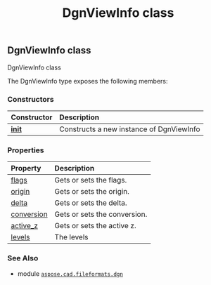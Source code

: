 ﻿---
title: DgnViewInfo class
second_title: Aspose.CAD for Python via .NET API References
description: 
type: docs
weight: 120
url: /aspose.cad.fileformats.dgn/dgnviewinfo/
is_root: false
---

## DgnViewInfo class

DgnViewInfo class



The DgnViewInfo type exposes the following members:

### Constructors
| Constructor | Description |
| :- | :- |
| [__init__](/cad/python-net/aspose.cad.fileformats.dgn/dgnviewinfo/__init__/#) | Constructs a new instance of DgnViewInfo |


### Properties
| Property | Description |
| :- | :- |
| [flags](/cad/python-net/aspose.cad.fileformats.dgn/dgnviewinfo/flags) | Gets or sets the flags. |
| [origin](/cad/python-net/aspose.cad.fileformats.dgn/dgnviewinfo/origin) | Gets or sets the origin. |
| [delta](/cad/python-net/aspose.cad.fileformats.dgn/dgnviewinfo/delta) | Gets or sets the delta. |
| [conversion](/cad/python-net/aspose.cad.fileformats.dgn/dgnviewinfo/conversion) | Gets or sets the conversion. |
| [active_z](/cad/python-net/aspose.cad.fileformats.dgn/dgnviewinfo/active_z) | Gets or sets the active z. |
| [levels](/cad/python-net/aspose.cad.fileformats.dgn/dgnviewinfo/levels) | The levels |



### See Also
* module [`aspose.cad.fileformats.dgn`](..)
